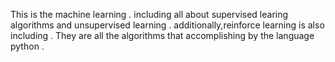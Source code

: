 This is the machine learning .
including all about supervised learing algorithms and unsupervised learning .
additionally,reinforce learning is also including .
They are all the algorithms that accomplishing by the language python  .
